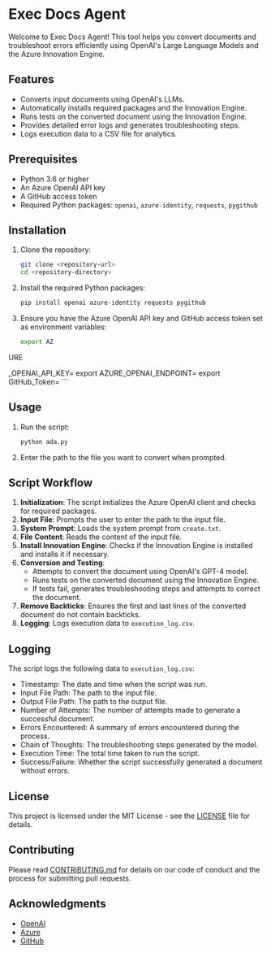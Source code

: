 # Exec Docs Agent

Welcome to Exec Docs Agent! This tool helps you convert documents and troubleshoot errors efficiently using OpenAI's Large Language Models and the Azure Innovation Engine.

## Features

- Converts input documents using OpenAI's LLMs.
- Automatically installs required packages and the Innovation Engine.
- Runs tests on the converted document using the Innovation Engine.
- Provides detailed error logs and generates troubleshooting steps.
- Logs execution data to a CSV file for analytics.

## Prerequisites

- Python 3.6 or higher
- An Azure OpenAI API key
- A GitHub access token
- Required Python packages: `openai`, `azure-identity`, `requests`, `pygithub`

## Installation

1. Clone the repository:
    ```bash
    git clone <repository-url>
    cd <repository-directory>
    ```

2. Install the required Python packages:
    ```bash
    pip install openai azure-identity requests pygithub
    ```

3. Ensure you have the Azure OpenAI API key and GitHub access token set as environment variables:
    ```bash
    export AZ

URE

_OPENAI_API_KEY=<your-azure-openai-api-key>
    export AZURE_OPENAI_ENDPOINT=<your-azure-openai-endpoint>
    export GitHub_Token=<your-github-access-token>
    ```

## Usage

1. Run the script:
    ```bash
    python ada.py
    ```

2. Enter the path to the file you want to convert when prompted.

## Script Workflow

1. **Initialization**: The script initializes the Azure OpenAI client and checks for required packages.
2. **Input File**: Prompts the user to enter the path to the input file.
3. **System Prompt**: Loads the system prompt from `create.txt`.
4. **File Content**: Reads the content of the input file.
5. **Install Innovation Engine**: Checks if the Innovation Engine is installed and installs it if necessary.
6. **Conversion and Testing**:
    - Attempts to convert the document using OpenAI's GPT-4 model.
    - Runs tests on the converted document using the Innovation Engine.
    - If tests fail, generates troubleshooting steps and attempts to correct the document.
7. **Remove Backticks**: Ensures the first and last lines of the converted document do not contain backticks.
8. **Logging**: Logs execution data to `execution_log.csv`.

## Logging

The script logs the following data to `execution_log.csv`:

- Timestamp: The date and time when the script was run.
- Input File Path: The path to the input file.
- Output File Path: The path to the output file.
- Number of Attempts: The number of attempts made to generate a successful document.
- Errors Encountered: A summary of errors encountered during the process.
- Chain of Thoughts: The troubleshooting steps generated by the model.
- Execution Time: The total time taken to run the script.
- Success/Failure: Whether the script successfully generated a document without errors.

## License

This project is licensed under the MIT License - see the [LICENSE](LICENSE) file for details.

## Contributing

Please read [CONTRIBUTING.md](CONTRIBUTING.md) for details on our code of conduct and the process for submitting pull requests.

## Acknowledgments

- [OpenAI](https://openai.com/)
- [Azure](https://azure.microsoft.com/)
- [GitHub](https://github.com/)
